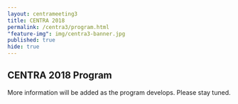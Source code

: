 ```yaml
---
layout: centrameeting3
title: CENTRA 2018
permalink: /centra3/program.html
"feature-img": img/centra3-banner.jpg
published: true
hide: true
---
```


## CENTRA 2018 Program

More information will be added as the program develops. Please stay tuned.
